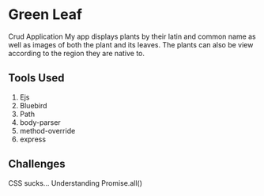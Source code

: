 # Green Leaf

Crud Application
My app displays plants by their latin and common name as well as images of both the plant and its leaves.
The plants can also be view according to the region they are native to.

##  Tools Used

1. Ejs
2. Bluebird
3. Path
4. body-parser
5. method-override
6. express

## Challenges
CSS sucks...
Understanding Promise.all()
